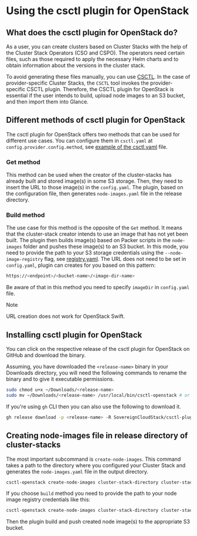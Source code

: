 # Using the csctl plugin for OpenStack

## What does the csctl plugin for OpenStack do?

As a user, you can create clusters based on Cluster Stacks with the help of the Cluster Stack Operators (CSO and CSPO). The operators need certain files, such as those required to apply the necessary Helm charts and to obtain information about the versions in the cluster stack.

To avoid generating these files manually, you can use [CSCTL](https://github.com/SovereignCloudStack/csctl). In the case of provider-specific Cluster Stacks, the `CSCTL` tool invokes the provider-specific CSCTL plugin. Therefore, the CSCTL plugin for OpenStack is essential if the user intends to build, upload node images to an S3 bucket, and then import them into Glance.

## Different methods of csctl plugin for OpenStack

The csctl plugin for OpenStack offers two methods that can be used for different use cases. You can configure them in `csctl.yaml` at `config.provider.config.method`, see [example of the csctl.yaml](../example/cluster-stacks/openstack/ferrol/csctl.yaml) file.

### Get method

This method can be used when the creator of the cluster-stacks has already built and stored image(s) in some S3 storage. Then, they need to insert the URL to those image(s) in the `config.yaml`. The plugin, based on the configuration file, then generates `node-images.yaml` file in the release directory.

### Build method

The use case for this method is the opposite of the `Get` method. It means that the cluster-stack creator intends to use an image that has not yet been built. The plugin then builds image(s) based on Packer scripts in the `node-images` folder and pushes these image(s) to an S3 bucket. In this mode, you need to provide the path to your S3 storage credentials using the `--node-image-registry` flag, see [registry.yaml](../example/cluster-stacks/openstack/ferrol/node-images/registry.yaml). The URL does not need to be set in `config.yaml`, plugin can creates for you based on this pattern:

```bash
https://<endpoint>/<bucket-name>/<image-dir-name>
```

Be aware of that in this method you need to specify `imageDir` in `config.yaml` file.

> [!NOTE]
> URL creation does not work for OpenStack Swift.

## Installing csctl plugin for OpenStack

You can click on the respective release of the csctl plugin for OpenStack on GitHub and download the binary.

Assuming, you have downloaded the `<release-name>` binary in your Downloads directory, you will need the following commands to rename the binary and to give it executable permissions.

```bash
sudo chmod u+x ~/Downloads/<release-name>
sudo mv ~/Downloads/<release-name> /usr/local/bin/csctl-openstack # or use any bin directory from your PATH
```

If you're using `gh` CLI then you can also use the following to download it.

```bash
gh release download -p <release-name> -R SovereignCloudStack/csctl-plugin-openstack
```

## Creating node-images file in release directory of cluster-stacks

The most important subcommand is `create-node-images`. This command takes a path to the directory where you configured your Cluster Stack and generates the `node-images.yaml` file in the output directory.

```bash
csctl-openstack create-node-images cluster-stack-directory cluster-stack-release-directory
```

If you choose `build` method you need to provide the path to your node image registry credentials like this:

```bash
csctl-openstack create-node-images cluster-stack-directory cluster-stack-release-directory node-image-registry-path
```

Then the plugin build and push created node image(s) to the appropriate S3 bucket.
